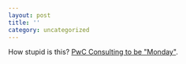 ```yaml
---
layout: post
title: ''
category: uncategorized
---
```


How stupid is this?  <a href="http://www.msnbc.com/news/764333.asp?0si=-?cp1=1#BODY">PwC Consulting to be "Monday"</a>.
